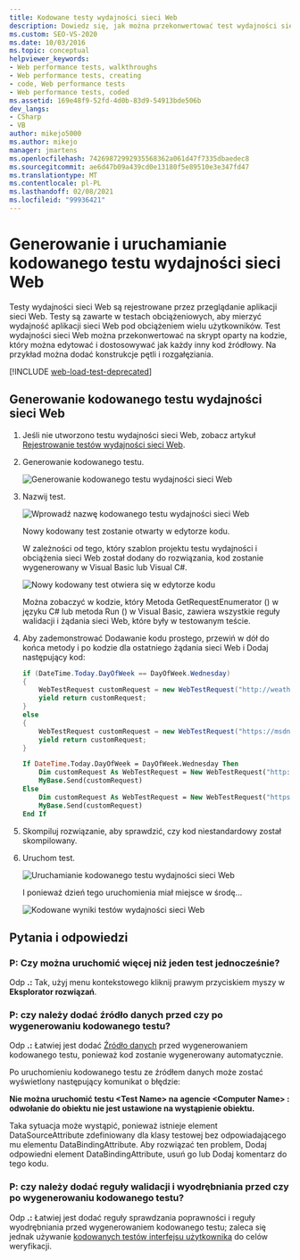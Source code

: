 ```yaml
---
title: Kodowane testy wydajności sieci Web
description: Dowiedz się, jak można przekonwertować test wydajności sieci Web na skrypt oparty na kodzie, który można edytować i dostosowywać.
ms.custom: SEO-VS-2020
ms.date: 10/03/2016
ms.topic: conceptual
helpviewer_keywords:
- Web performance tests, walkthroughs
- Web performance tests, creating
- code, Web performance tests
- Web performance tests, coded
ms.assetid: 169e48f9-52fd-4d0b-83d9-54913bde506b
dev_langs:
- CSharp
- VB
author: mikejo5000
ms.author: mikejo
manager: jmartens
ms.openlocfilehash: 74269872992935568362a061d47f7335dbaedec8
ms.sourcegitcommit: ae6d47b09a439cd0e13180f5e89510e3e347fd47
ms.translationtype: MT
ms.contentlocale: pl-PL
ms.lasthandoff: 02/08/2021
ms.locfileid: "99936421"
---
```

# <a name="generate-and-run-a-coded-web-performance-test"></a>Generowanie i uruchamianie kodowanego testu wydajności sieci Web

Testy wydajności sieci Web są rejestrowane przez przeglądanie aplikacji sieci Web. Testy są zawarte w testach obciążeniowych, aby mierzyć wydajność aplikacji sieci Web pod obciążeniem wielu użytkowników. Test wydajności sieci Web można przekonwertować na skrypt oparty na kodzie, który można edytować i dostosowywać jak każdy inny kod źródłowy. Na przykład można dodać konstrukcje pętli i rozgałęziania.

[!INCLUDE [web-load-test-deprecated](includes/web-load-test-deprecated.md)]

## <a name="generate-a-coded-web-performance-test"></a>Generowanie kodowanego testu wydajności sieci Web

1. Jeśli nie utworzono testu wydajności sieci Web, zobacz artykuł [Rejestrowanie testów wydajności sieci Web](/azure/devops/test/load-test/run-performance-tests-app-before-release#create-a-web-performance-and-load-test-project).

2. Generowanie kodowanego testu.

     ![Generowanie kodowanego testu wydajności sieci Web](../test/media/web_test_coded_generate.png)

3. Nazwij test.

     ![Wprowadź nazwę kodowanego testu wydajności sieci Web](../test/media/web_test_coded_generate_nametest.png)

     Nowy kodowany test zostanie otwarty w edytorze kodu.

     W zależności od tego, który szablon projektu testu wydajności i obciążenia sieci Web został dodany do rozwiązania, kod zostanie wygenerowany w Visual Basic lub Visual C#.

     ![Nowy kodowany test otwiera się w edytorze kodu](../test/media/web_test_coded_generate_opencodeeditor.png)

     Można zobaczyć w kodzie, który Metoda GetRequestEnumerator () w języku C# lub metoda Run () w Visual Basic, zawiera wszystkie reguły walidacji i żądania sieci Web, które były w testowanym teście.

4. Aby zademonstrować Dodawanie kodu prostego, przewiń w dół do końca metody i po kodzie dla ostatniego żądania sieci Web i Dodaj następujący kod:

    ```c#
    if (DateTime.Today.DayOfWeek == DayOfWeek.Wednesday)
    {
        WebTestRequest customRequest = new WebTestRequest("http://weather.msn.com/");
        yield return customRequest;
    }
    else
    {
        WebTestRequest customRequest = new WebTestRequest("https://msdn.microsoft.com/");
        yield return customRequest;
    }
    ```

    ```vb
    If DateTime.Today.DayOfWeek = DayOfWeek.Wednesday Then
        Dim customRequest As WebTestRequest = New WebTestRequest("http://weather.msn.com/")
        MyBase.Send(customRequest)
    Else
        Dim customRequest As WebTestRequest = New WebTestRequest("https://msdn.microsoft.com/")
        MyBase.Send(customRequest)
    End If
    ```

5. Skompiluj rozwiązanie, aby sprawdzić, czy kod niestandardowy został skompilowany.

6. Uruchom test.

     ![Uruchamianie kodowanego testu wydajności sieci Web](../test/media/web_test_coded_generate_run.png)

     I ponieważ dzień tego uruchomienia miał miejsce w środę...

     ![Kodowane wyniki testów wydajności sieci Web](../test/media/web_test_coded_generate_results.png)

## <a name="qa"></a>Pytania i odpowiedzi

### <a name="q-can-i-run-more-than-one-test-at-a-time"></a>P: Czy można uruchomić więcej niż jeden test jednocześnie?
Odp **.:** Tak, użyj menu kontekstowego kliknij prawym przyciskiem myszy w **Eksplorator rozwiązań**.

### <a name="q-should-i-add-a-data-source-before-or-after-i-generate-a-coded-test"></a>P: czy należy dodać źródło danych przed czy po wygenerowaniu kodowanego testu?
Odp **.:** Łatwiej jest dodać [Źródło danych](../test/add-a-data-source-to-a-web-performance-test.md) przed wygenerowaniem kodowanego testu, ponieważ kod zostanie wygenerowany automatycznie.

Po uruchomieniu kodowanego testu ze źródłem danych może zostać wyświetlony następujący komunikat o błędzie:

**Nie można uruchomić testu \<Test Name> na agencie \<Computer Name> : odwołanie do obiektu nie jest ustawione na wystąpienie obiektu.**

Taka sytuacja może wystąpić, ponieważ istnieje element DataSourceAttribute zdefiniowany dla klasy testowej bez odpowiadającego mu elementu DataBindingAttribute. Aby rozwiązać ten problem, Dodaj odpowiedni element DataBindingAttribute, usuń go lub Dodaj komentarz do tego kodu.

### <a name="q-should-i-add-validation-and-extraction-rules-before-or-after-i-generate-a-coded-test"></a>P: czy należy dodać reguły walidacji i wyodrębniania przed czy po wygenerowaniu kodowanego testu?
Odp **.:** Łatwiej jest dodać reguły sprawdzania poprawności i reguły wyodrębniania przed wygenerowaniem kodowanego testu; zaleca się jednak używanie [kodowanych testów interfejsu użytkownika](../test/use-ui-automation-to-test-your-code.md) do celów weryfikacji.
